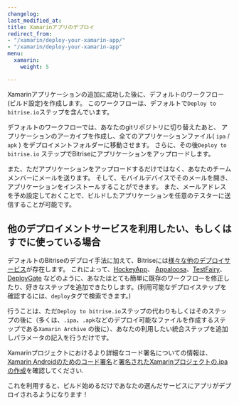 ```yaml
---
changelog: 
last_modified_at: 
title: Xamarinアプリのデプロイ
redirect_from:
- "/xamarin/deploy-your-xamarin-app/"
- "/xamarin/deploy-your-xamarin-app"
menu:
  xamarin:
    weight: 5

---
```

Xamarinアプリケーションの追加に成功した後に、デフォルトのワークフロー(ビルド設定)を作成します。
このワークフローは、デフォルトで`Deploy to bitrise.io`ステップを含んでいます。

デフォルトのワークフローでは、あなたのgitリポジトリに切り替えたあと、
アプリケーションのアーカイブを作成し、全てのアプリケーションファイル( `ipa` / `apk` ) をデプロイメントフォルダーに移動させます。
さらに、その後`Deploy to bitrise.io` ステップでBitriseにアプリケーションをアップロードします。

また、ただアプリケーションをアップロードするだけではなく、あなたのチームメンバーにメールを送ります。
そして、モバイルデバイスでそのメールを開き、アプリケーションをインストールすることができます。
また、メールアドレスを予め設定しておくことで、ビルドしたアプリケーションを任意のテスターに送信することが可能です。

## 他のデプロイメントサービスを利用したい、もしくはすでに使っている場合

デフォルトのBitriseのデプロイ手法に加えて、Bitriseには[様々な他のデプロイサービス](http://www.bitrise.io/integrations#?filter=deploy)が存在します。
これによって、[HockeyApp](http://hockeyapp.net/)、 [Appaloosa](/tutorials/deploy/publish-your-app-to-appaloosa/)、[TestFairy](/tutorials/deploy/deploy-to-testfairy-with-bitrise/)、[DeployGate](/tutorials/deploy/deploy-apps-to-deploygate-from-bitrise/) などのように、あなたはとても簡単に既存のワークフローを修正したり、好きなステップを追加できたりします。(利用可能なデプロイステップを確認するには、`deploy`タグで検索できます。)

行うことは、ただ`Deploy to bitrise.io`ステップの代わりもしくはそのステップの後に（多くは、`.ipa`、`.apk`などのデプロイ可能なファイルを作成するステップである`Xamarin Archive` の後に）、あなたの利用したい統合ステップを追加しパラメータの記入を行うだけです。

Xamarinプロジェクトにおけるより詳細なコード署名についての情報は、[Xamarin Androidのためのコード署名](/code-signing/xamarin-android-code-signing/xamarin-android-code-signing)と[署名されたXamarinプロジェクトの.ipaの作成](/code-signing/ios-code-signing/create-signed-ipa-for-xamarin)を確認してください.

これを利用すると、ビルド始めるだけであなたの選んだサービスにアプリがデプロイされるようになります！